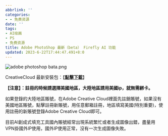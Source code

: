 ```yaml
---
abbrlink: ''
categories:
- - 免费资源
date: ''
tags:
- AI绘画
- PS
- 免费资源
title: Adobe PhotoShop 最新（beta） Firefly AI 功能
updated: 2023-6-22T17:44:47.491+8:0
---
```

![adobe photoshop bata.png](/img/adobephotoshopbata.png)

CreativeCloud 最新安裝包：【**[點擊下載](https://creativecloud.adobe.com/apps/download/creative-cloud)**】

**【注意】：註冊的時候請選擇美國地區，大陸地區請用美國ip，就無需綁卡。**

如果登錄的大陸地區賬號，在Adobe Creative Cloud裡面先註銷賬號，如果沒有美國地區賬號，點擊註冊新賬號，用任意郵箱註冊，地區填寫美國(特別重要)，使用註冊的新賬號登錄Adobe Creative Cloud即可。

目前AI創成式填充工具國內賬號經常出現系統繁忙或者生成圖像出錯，盡量用VPN掛國外IP使用，國外IP使用正常，沒有一次生成圖像失敗。


